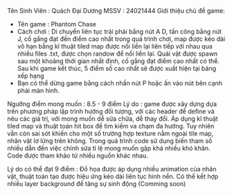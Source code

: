 Tên Sinh Viên : Quách Đại Dương
MSSV : 24021444
Giới thiệu chủ đề game:
- Tên game : Phantom Chase
- Cách chơi : Di chuyển liên tục trái phải bằng nút A D, tấn công bằng nút J, cố gắng đạt đến điểm cao nhất trong quá trình chơi, map được kéo dài vô hạn bằng kĩ thuật tiled map được nối liền lại
  liên tiếp với nhau qua nhiều files .txt, được chọn randow để nối liền lại. Quái vật được spawn sau một khoảng thời gian nhất định, cố gắng đạt điểm cao nhất có thể. Sau khi game kết thúc, 5 điểm
  số cao nhất sẽ được xuất hiện tại bảng xếp hạng
- Bạn có thể dừng game bằng cách nhấn nút P hoặc ấn vào nút bên cạnh phải màn hình.

Ngưỡng điểm mong muốn : 8.5 - 9 điểm
Lý do : game được xây dựng dựa trên phương pháp lập trình hướng đối tượng, với các header để define và nêu các giá trị, với mong muốn dễ sửa chữa, dễ thay đổi. Áp dụng kĩ thuật tiled map và thuật toán 
hit box để tìm kiếm va chạm đa hướng. Tuy nhiên vẫn còn sai sót khiến cho một số trường hợp texture nằm ngoài tile map, nhân vật lơ lửng trên không. Trong quá trình code sử dụng biến tham số nhiều dẫn 
đến việc chỉnh sửa tỉ lệ mong muốn gặp khá nhiều khó khăn. Code được tham khảo từ nhiều nguồn khác nhau.

Lý do có thể đạt 9 điểm : Đồ họa được áp dụng nhiều animation của nhân vật, thuật toán tạo được hiệu ứng kéo dài liên tục hình nền. Có thể kết hợp nhiều layer background để tăng sự sinh động (Comming soon)
